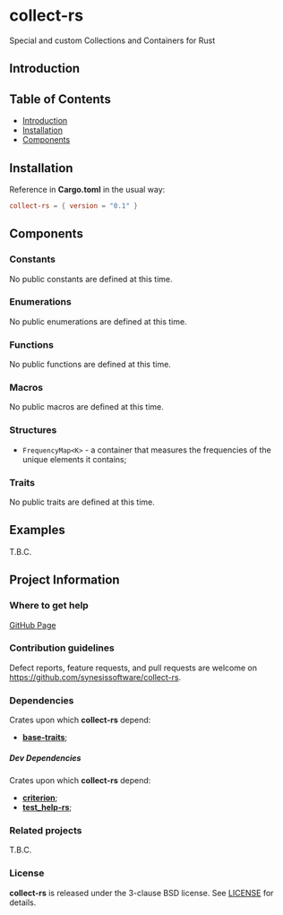# collect-rs <!-- omit in toc -->

Special and custom Collections and Containers for Rust


## Introduction


## Table of Contents <!-- omit in toc -->

- [Introduction](#introduction)
- [Installation](#installation)
- [Components](#components)

## Installation

Reference in **Cargo.toml** in the usual way:

```toml
collect-rs = { version = "0.1" }
```


## Components

### Constants

No public constants are defined at this time.


### Enumerations

No public enumerations are defined at this time.


### Functions

No public functions are defined at this time.


### Macros

No public macros are defined at this time.


### Structures

* `FrequencyMap<K>` - a container that measures the frequencies of the unique elements it contains;


### Traits

No public traits are defined at this time.


## Examples

T.B.C.


## Project Information

### Where to get help

[GitHub Page](https://github.com/synesissoftware/collect-rs "GitHub Page")


### Contribution guidelines

Defect reports, feature requests, and pull requests are welcome on https://github.com/synesissoftware/collect-rs.


### Dependencies

Crates upon which **collect-rs** depend:

* [**base-traits**](https://github.com/synesissoftware/base-traits);


##### Dev Dependencies

Crates upon which **collect-rs** depend:

* [**criterion**](https://github.com/bheisler/criterion.rs);
* [**test_help-rs**](https://github.com/synesissoftware/test_help-rs);


### Related projects

T.B.C.


### License

**collect-rs** is released under the 3-clause BSD license. See [LICENSE](./LICENSE) for details.


<!-- ########################### end of file ########################### -->
